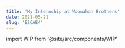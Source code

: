 ```yaml
---
title: 'My Internship at Woowahan Brothers'
date: 2021-05-21
slug: 'E2CAE4'
---
```


import WIP from '@site/src/components/WIP'

<WIP state="translating" />
